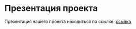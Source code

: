# Презентация проекта 
Презентация нашего проекта находиться по ссылке: [ссылка](https://www.figma.com/proto/O8C6N4DNUQWxWIhJdjNRyR/plantify?page-id=0%3A1&node-id=1-281&viewport=-275%2C-14%2C0.06&t=TuWHB0CWCuDh7Dek-1&scaling=scale-down&content-scaling=fixed)